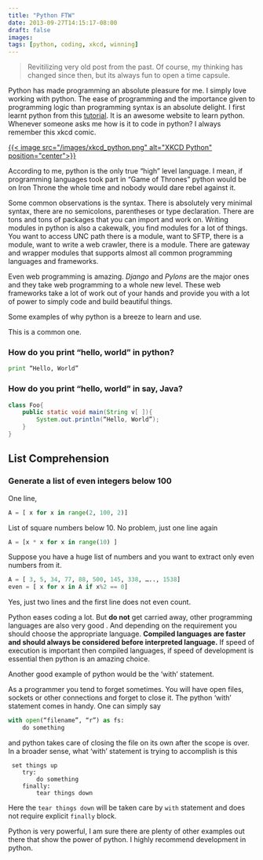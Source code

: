 ```yaml
---
title: "Python FTW"
date: 2013-09-27T14:15:17-08:00
draft: false
images:
tags: [python, coding, xkcd, winning]
---
```

> Revitilizing very old post from the past. Of course, my thinking has changed since then, but its always fun to open a time capsule.

Python has made programming an absolute pleasure for me. I simply love working with python. The ease of programming and the importance given to programming logic than programming syntax is an absolute delight. I first learnt python from this [tutorial](http://cscircles.cemc.uwaterloo.ca/). It is an awesome website to learn python. Whenever someone asks me how is it to code in python? I always remember this xkcd comic.

[{{< image src="/images/xkcd_python.png" alt="XKCD Python" position="center">}}](https://xkcd.com/353/)

According to me, python is the only true “high” level language. I mean, if programming languages took part in “Game of Thrones” python would be on Iron Throne the whole time and nobody would dare rebel against it. 

Some common observations is the syntax. There is absolutely very minimal syntax, there are no semicolons, parentheses or type declaration. There are tons and tons of packages that you can import and work on. Writing modules in python is also a cakewalk, you find modules for a lot of things. You want to access UNC path there is a module, want to SFTP, there is a module, want to write a web crawler, there is a module. There are gateway and wrapper modules that supports almost all common programming languages and frameworks.

Even web programming is amazing. _Django_ and _Pylons_ are the major ones and they take web programming to a whole new level. These web frameworks take a lot of work out of your hands and provide you with a lot of power to simply code and build beautiful things.

Some examples of why python is a breeze to learn and use.

This is a common one.

### How do you print “hello, world” in python?

```python
print “Hello, World”
```
### How do you print “hello, world” in say, Java?

```java
class Foo{
	public static void main(String v[ ]){
		System.out.println(“Hello, World”);
	}
}
```

## List Comprehension 
### Generate a list of even integers below 100

One line,
```python
A = [ x for x in range(2, 100, 2)]
```
List of square numbers below 10.
No problem, just one line again
```python
A = [x * x for x in range(10) ]
```
Suppose you have a huge list of numbers and you want to extract only even numbers from it.
```python
A = [ 3, 5, 34, 77, 88, 500, 145, 338, ….., 1538]
even = [ x for x in A if x%2 == 0]
```
Yes, just two lines and the first line does not even count.

Python eases coding a lot. But **do not** get carried away, other programming languages are also very good . And depending on the requirement you should choose the appropriate language. **Compiled languages are faster and should always be considered before interpreted language.** If speed of execution is important then compiled languages, if speed of development is essential then python is an amazing choice.

Another good example of python would be the ‘with’ statement.

As a programmer you tend to forget sometimes. You will have open files, sockets or other connections and forget to close it. The python ‘with’ statement comes in handy. One can simply say 

```python
with open(“filename”, “r”) as fs:
	do something
```
and python takes care of closing the file on its own after the scope is over. In a broader sense, what ‘with’ statement is trying to accomplish is this
```
 set things up
    try:
        do something
    finally:
        tear things down
```
Here the `tear things down` will be taken care by `with` statement and does not require explicit `finally` block.

Python is very powerful, I am sure there are plenty of other examples out there that show the power of python. I highly recommend development in python.


